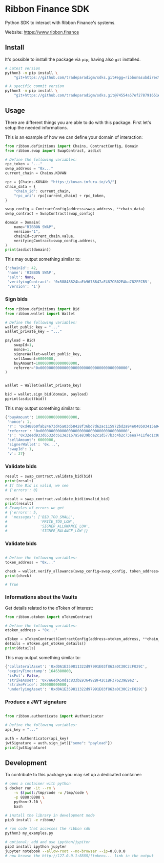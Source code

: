 # Ribbon Finance SDK

Python SDK to interact with Ribbon Finance's systems.

Website: https://www.ribbon.finance

## Install

It's possible to install the package via `pip`,
having also `git` installed.

```bash
# Latest version
python3 -m pip install \
    "git+https://github.com/tradeparadigm/sdks.git#egg=ribbon&subdirectory=ribbon"

# A specific commit version
python3 -m pip install \
    "git+https://github.com/tradeparadigm/sdks.git@74554a57ef278791651ee3f5f7f7a1289ae20656#egg=ribbon&subdirectory=ribbon"
```

## Usage

There are different things you are able to do with this package.
First let's setup the needed informations.

This is an example of how we can define your domain of interaction:
```python
from ribbon.definitions import Chains, ContractConfig, Domain
from ribbon.swap import SwapContract, asdict

# Define the following variables:
rpc_token = "..."
swap_address = "0x..."
current_chain = Chains.KOVAN

rpc = {Chains.KOVAN: "https://kovan.infura.io/v3/"}
chain_data = {
    "chain_id": current_chain,
    "rpc_uri": rpc[current_chain] + rpc_token,
}

swap_config = ContractConfig(address=swap_address, **chain_data)
swap_contract = SwapContract(swap_config)

domain = Domain(
    name="RIBBON SWAP",
    version="1",
    chainId=current_chain.value,
    verifyingContract=swap_config.address,
)
print(asdict(domain))
```

This may output something similar to:
```python
{'chainId': 42,
 'name': 'RIBBON SWAP',
 'salt': None,
 'verifyingContract': '0x58848824baEb9678847aF487CB02EAba782FECB5',
 'version': '1'}
```

### Sign bids

```python
from ribbon.definitions import Bid
from ribbon.wallet import Wallet

# Define the following variables:
wallet_public_key = "..."
wallet_private_key = "..."

payload = Bid(
    swapId=1,
    nonce=1,
    signerWallet=wallet_public_key,
    sellAmount=6000000,
    buyAmount=1000000000000000000,
    referrer="0x0000000000000000000000000000000000000000",
)


wallet = Wallet(wallet_private_key)

bid = wallet.sign_bid(domain, payload)
pprint(asdict(bid))
```

This may output something similar to:
```python
{'buyAmount': 1000000000000000000,
 'nonce': 1,
 'r': '0xd48860fab24673d45a03d58428f36bd7d62ac115972bd2a94e040503415a9478',
 'referrer': '0x0000000000000000000000000000000000000000',
 's': '0x32eed933d6532dc613e3167a5e839bce2c1d577b3c4b2c73eea7411fec1c9a53',
 'sellAmount': 6000000,
 'signerWallet': '0x...',
 'swapId': 1,
 'v': 27}

```

### Validate bids

```python
result = swap_contract.validate_bid(bid)
print(result)
# If the Bid is valid, we see
# {'errors': 0}

result = swap_contract.validate_bid(invalid_bid)
print(result)
# Examples of errors we get
# {'errors': 5,
#  'messages': ['BID_TOO_SMALL',
#               'PRICE_TOO_LOW',
#               'SIGNER_ALLOWANCE_LOW',
#               'SIGNER_BALANCE_LOW']}
```

### Validate bids

```python

# Define the following variables:
token_address = "0x..."

check = wallet.verify_allowance(swap_config=swap_config, token_address=token_address)
print(check)

# True
```

### Informations about the Vaults

Get details related to the oToken of interest:
```python
from ribbon.otoken import oTokenContract

# Define the following variables:
otoken_address = "0x..."

oToken = oTokenContract(ContractConfig(address=otoken_address, **chain_data))
details = oToken.get_otoken_details()
print(details)
```

This may output something similar to:
```python
{'collateralAsset': '0xd0A1E359811322d97991E03f863a0C30C2cF029C',
 'expiryTimestamp': 1646380800,
 'isPut': False,
 'strikeAsset': '0x7e6edA50d1c833bE936492BF42C1BF376239E9e2',
 'strikePrice': 200000000000,
 'underlyingAsset': '0xd0A1E359811322d97991E03f863a0C30C2cF029C'}
```

### Produce a JWT signature

```python

from ribbon.authenticate import Authenticator

# Define the following variables:
api_key = "..."

auth = Authenticator(api_key)
jwtSignature = auth.sign_jwt({"some": "payload"})
print(jwtSignature)
```

## Development

To contribute to this package you may set up a dedicated container:
```bash
# open a container with python
$ docker run -it --rm \
    -v $(pwd):/tmp/code -w /tmp/code \
    -p 8888:8888 \
    python:3.10 \
    bash

# install the library in development mode
pip3 install -e ribbon/

# run code that accesses the ribbon sdk
python3 my_examples.py

# optional: add and use ipython/jypiter
pip3 install ipython jupyter
jupyter notebook --allow-root --no-browser --ip=0.0.0.0
# now browse the http://127.0.0.1:8888/?token=... link in the output
```
